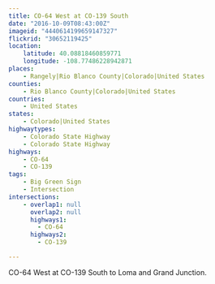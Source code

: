 ```yaml
---
title: CO-64 West at CO-139 South
date: "2016-10-09T08:43:00Z"
imageid: "4440614199659147327"
flickrid: "30652119425"
location:
    latitude: 40.08818460859771
    longitude: -108.77486228942871
places:
    - Rangely|Rio Blanco County|Colorado|United States
counties:
    - Rio Blanco County|Colorado|United States
countries:
    - United States
states:
    - Colorado|United States
highwaytypes:
    - Colorado State Highway
    - Colorado State Highway
highways:
    - CO-64
    - CO-139
tags:
    - Big Green Sign
    - Intersection
intersections:
    - overlap1: null
      overlap2: null
      highways1:
        - CO-64
      highways2:
        - CO-139

---
```

CO-64 West at CO-139 South to Loma and Grand Junction.